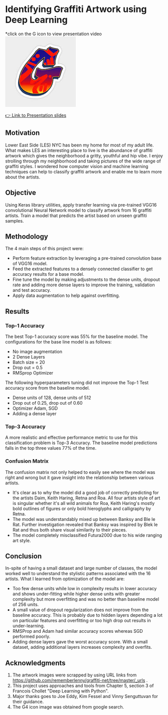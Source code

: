 # Identifying Graffiti Artwork using Deep Learning

*click on the G icon to view presentation video [![Mock up app icon](/images/G4.jpeg)](https://youtu.be/txwfqmuV4MQ)

[👉 Link to Presentation slides](https://docs.google.com/presentation/d/1pV53Yb_4DMiDk8K0tzbnd-Cba619UyFFFWyFevzH5O4/edit?usp=sharing)

## Motivation
Lower East Side (LES) NYC has been my home for most of my adult life. What makes LES an interesting place to live is the abundance of graffiti artwork which gives the neighborhood a gritty, youthful and hip vibe. I enjoy strolling through my neighborhood and taking pictures of the wide range of graffiti styles. I wondered how computer vision and machine learning techniques can help to classify graffiti artwork and enable me to learn more about the artists. 

## Objective
Using Keras library utilities, apply transfer learning via pre-trained VGG16 convolutional Neural Network model to classify artwork from 16 graffiti artists.
Train a model that predicts the artist based on unseen graffiti samples.

## Methodology
The 4 main steps of this project were: 
- Perform feature extraction by leveraging a pre-trained convolution base of VGG16 model. 
- Feed the extracted features to a densely connected classifier to get accuracy results for a base model.
- Fine tune the model by making adjustments to the dense units, dropout rate and adding more dense layers to improve the training, validation and test accuracy. 
- Apply data augmentation to help against overfitting.


## Results
### Top-1 Accuracy
The best Top-1 accuracy score was 55% for the baseline model. The configurations for the base line model is as follows: 
- No image augmentation
- 2 Dense Layers
- Batch size = 20
- Drop out = 0.5
- RMSprop Optimizer

The following hyperparameters tuning did not improve the Top-1 Test accuracy score from the baseline model.
- Dense units of 128, dense units of 512
- Drop out of 0.25, drop out of 0.60
- Optimizer Adam, SGD
- Adding a dense layer

### Top-3 Accuracy
A more realistic and effective performance metric to use for this classification problem is Top-3 Accuracy. The baseline model predictions falls in the top three values 77% of the time.

### Confusion Matrix
The confusion matrix not only helped to easily see where the model was right and wrong but it gave insight into the relationship between various artists. 
- It's clear as to why the model did a good job of correctly predicting for the artists Daim, Keith Haring, Retna and Roa. All four artists style of art is singular whether it's all wild animals for Roa, Keith Haring's mostly bold outlines of figures or only bold hieroglyphs and calligraphy by Retna. 
- The model was understandably mixed up between Banksy and Ble le Rat. Further investigation revealed that Banksy was inspired by Blek le Rat and thus both share visual similarity to their pieces. 
- The model completely misclassified Futura2000 due to his wide ranging art style.


## Conclusion
In-spite of having a small dataset and large number of classes, the model worked well to understand the stylistic patterns associated with the 16 artists. What I learned from optimization of the model are:
- Too few dense units while low in complexity results in lower accuracy and shows under-fitting while higher dense units with greater complexity but more overfitting and was no better than baseline model of 256 units.
- A small value of dropout regularization does not improve from the baseline accuracy. This is probably due to hidden layers depending a lot on particular features and overfitting or too high drop out results in under-learning.  
- RMSProp and Adam had similar accuracy scores whereas SGD performed poorly.
- Adding dense layers gave the worst accuracy score. With a small dataset, adding additional layers increases complexity and overfits.

## Acknowledgments

1. The artwork images were scrapped by using URL links from https://github.com/rememberlenny/graffiti-net/tree/master/_urls .
2. This project uses approaches and tools from Chapter 5, section 3 of Francois Chollet "Deep Learning with Python".
3. Major thanks goes to Joe Eddy, Kim Fessel and Vinny Senguttuvan for their guidance.
4. The G4 icon image was obtained from google search.





